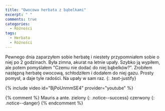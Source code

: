 ```yaml
---
title: "Owocowa herbata z bąbelkami"
excerpt: " "
comments: true
categories:
  - Różności
tags:
  - Herbata
  - Różności
---
```

Pewnego dnia zaparzyłem sobie herbatę i niestety przypomniałem sobie o niej po 2 godzinach. Była zimna, akurat na letnie upały. Szybko ją wypiłem, ale potem pomyślałem "Czemu nie dodać do niej bąbelków?". Zrobiłem następną herbatę owocową, schłodziłem i dodałem do niej gazu. Prosty pomysł, a daje tyle radości. Na upały w sam raz.
{: .text-justify}

{% include video id="BjPoUnmmSE4" provider="youtube" %}

{% comment %} 
Mauris a ante.
zielony
{: .notice--success}
czerwony
{: .notice--danger}
{% endcomment %}
